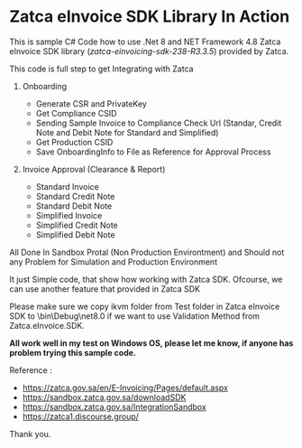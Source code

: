 # Zatca eInvoice SDK Library In Action

This is sample C# Code how to use .Net 8  and NET Framework 4.8 Zatca eInvoice SDK library (*zatca-einvoicing-sdk-238-R3.3.5*) provided by Zatca.

This code is full step to get Integrating with Zatca

1. Onboarding
   - Generate CSR and PrivateKey
   - Get Compliance CSID
   - Sending Sample Invoice to Compliance Check Url (Standar, Credit Note and Debit Note for Standard and Simplified)
   - Get Production CSID
   - Save OnboardingInfo to File as Reference for Approval Process
      
2. Invoice Approval (Clearance & Report) 
   - Standard Invoice
   - Standard Credit Note
   - Standard Debit Note
   - Simplified Invoice
   - Simplified Credit Note
   - Simplified Debit Note

All Done In Sandbox Protal (Non Production Environtment) and Should not any Problem for Simulation and Production Environment

It just Simple code, that show how working with Zatca SDK.  Ofcourse, we can use another feature that provided in Zatca SDK

Please make sure we copy ikvm folder from Test folder in Zatca eInvoice SDK to \bin\Debug\net8.0 if we want to use Validation Method from Zatca.eInvoice.SDK.

**All work well in my test on Windows OS, please let me know, if anyone has problem trying this sample code.**

Reference :
- https://zatca.gov.sa/en/E-Invoicing/Pages/default.aspx
- https://sandbox.zatca.gov.sa/downloadSDK
- https://sandbox.zatca.gov.sa/IntegrationSandbox
- https://zatca1.discourse.group/

Thank you.
